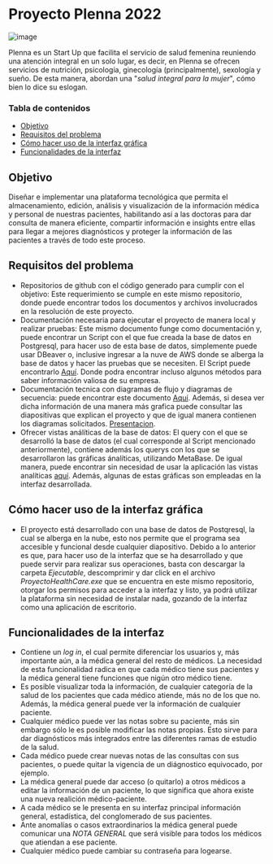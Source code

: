# Proyecto Plenna 2022

![image](https://user-images.githubusercontent.com/98365606/171641574-cb0c606e-dcf7-4993-8eb9-c6ec283fc44d.png)


Plenna es un Start Up  que facilita el servicio de salud femenina reuniendo una atención integral en un solo lugar, es decir, en Plenna se ofrecen servicios de nutrición, psicología, ginecología (principalmente), sexología y sueño. De esta manera, abordan una "*salud integral para la mujer*", cómo bien lo dice su eslogan. 

### Tabla de contenidos
* [Objetivo](#objetivo)
* [Requisitos del problema](#requisitos-del-problema) 
* [Cómo hacer uso de la interfaz gráfica](#cómo-hacer-uso-de-la-interfaz-gráfica) 
* [Funcionalidades de la interfaz](#Funcionalidades-de-la-interfaz)


## Objetivo

Diseñar e implementar una plataforma tecnológica que permita el almacenamiento, edición, análisis y visualización de la información médica y personal de nuestras pacientes, habilitando así a las doctoras para dar consulta de manera eficiente, compartir información e insights entre ellas para llegar a mejores diagnósticos y proteger la información de las pacientes a través de todo este proceso.

## Requisitos del problema 

-  Repositorios de github con el código generado para cumplir con el objetivo: Este requerimiento se cumple en este mismo repositorio, donde puede encontrar todos los documentos y archivos involucrados en la resolución de este proyecto. 
-  Documentación necesaria para ejecutar el proyecto de manera local y realizar pruebas: Este mismo documento funge como documentación y, puede encontrar un Script con el que fue creada la base de datos en Postgresql, para hacer uso de esta base de datos, simplemente puede usar DBeaver o, inclusive ingresar a la nuve de AWS donde se alberga la base de datos y hacer las pruebas que se necesiten. El Script puede encontrarlo [Aquí](https://github.com/MauricioVazquezM/PROYECTO-HEALTH-CARE/blob/main/ProyectoHealthCare/BD-PLENA.sql). Donde podra encontrar incluso algunos métodos para saber información valiosa de su empresa.
- Documentación tecnica con diagramas de flujo y diagramas de secuencia: puede encontrar este documento [Aquí](https://github.com/MauricioVazquezM/PROYECTO-HEALTH-CARE/blob/main/Documentacion%20tecnica.pdf). Además, si desea ver dicha información de una manera más grafica puede consultar las diapositivas que explican el proyecto y que de igual manera contienen los diagramas solicitados. [Presentacion](https://github.com/MauricioVazquezM/PROYECTO-HEALTH-CARE/blob/main/Proyecto%20Health-Care%20Plenna%202022.pdf). 
- Ofrecer vistas análíticas de la base de datos: El query con el que se desarrolló la base de datos (el cual corresponde al Script mencionado anteriormente),  contiene además los querys con los que se desarrollaron las gráficas ánalíticas, utilizando MetaBase. De igual manera, puede encontrar sin necesidad de usar la aplicación las vistas analíticas [aquí](https://github.com/MauricioVazquezM/PROYECTO-HEALTH-CARE/blob/main/PlennaAnalytics.pdf). Además, algunas de estas gráficas son empleadas en la interfaz desarrollada.

## Cómo hacer uso de la interfaz gráfica

- El proyecto está desarrollado con una base de datos de Postqresql, la cual se alberga en la nube, esto nos permite que el programa sea accesible y funcional desde cualquier diapositivo. Debido a lo anterior es que, para hacer uso de la interfaz que se ha desarrollado y que puede servir para realizar sus operaciones, basta con descargar la carpeta *Ejecutable*, descomprimir y dar click en el archivo *ProyectoHealthCare.exe* que se encuentra en este mismo repositorio, otorgar los permisos para acceder a la interfaz y listo, ya podrá utilizar la plataforma sin necesidad de instalar nada, gozando de la interfaz como una aplicación de escritorio.

## Funcionalidades de la interfaz

- Contiene un *log in*, el cual permite diferenciar los usuarios y, más importante aún, a la médica general del resto de médicos. La necesidad de esta funcionalidad radica en que cada médico tiene sus pacientes y la médica general tiene funciones que nigún otro médico tiene.
- Es posible visualizar toda la información, de cualquier categoría de la salud de los pacientes que cada médico atiende, más no de los que no. Además, la médica general puede ver la información de cualquier paciente.
- Cualquier médico puede ver las notas sobre su paciente, más sin embargo sólo le es posible modificar las notas propias. Esto sirve para dar diagnósticos más integrados entre las diferentes ramas de estudio de la salud.
- Cada médico puede crear nuevas notas de las consultas con sus pacientes, o puede quitar la vigencia de un diágnostico equivocado, por ejemplo.
- La médica general puede dar acceso (o quitarlo) a otros médicos a editar la información de un paciente, lo que significa que ahora existe una nueva realición médico-paciente.
- A cada médico se le presenta en su interfaz principal información general, estadística, del conglomerado de sus pacientes.
- Ante anomalías o casos extraordinarios la médica general puede comunicar una *NOTA GENERAL* que será visible para todos los médicos que atiendan a ese paciente.
- Cualquier médico puede cambiar su contraseña para logearse.


